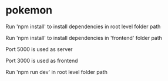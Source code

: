 # pokemon

Run 'npm install' to install dependencies in root level folder path

Run 'npm install' to install dependencies in 'frontend' folder path

Port 5000 is used as server

Port 3000 is used as frontend 

Run 'npm run dev' in root level folder path


